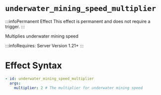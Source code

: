 # `underwater_mining_speed_multiplier`
:::infoPermanent Effect
This effect is permanent and does not require a trigger.
:::

Multiplies underwater mining speed

:::infoRequires:
Server Version 1.21+
:::

# Effect Syntax
```yaml
- id: underwater_mining_speed_multiplier
  args:
    multiplier: 2 # The multiplier for underwater mining speed
```